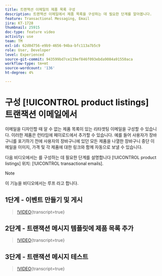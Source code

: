 ```yaml
---
title: 트랜잭션 이메일의 제품 목록 구성
description: 트랜잭션 이메일에서 제품 목록을 구성하는 데 필요한 단계를 알아봅니다.
feature: Transactional Messaging, Email
jira: KT-1728
thumbnail: 25915
doc-type: feature video
activity: use
team: TM
exl-id: 62d0d756-e9b9-4656-94ba-bfc113a7b5c9
role: User, Developer
level: Experienced
source-git-commit: 943599bd7ce139ef846f093ebda9084a91550aca
workflow-type: tm+mt
source-wordcount: '136'
ht-degree: 4%

---
```


# 구성 [!UICONTROL product listings] 트랜잭션 이메일에서

이메일을 디자인할 때 알 수 없는 제품 목록이 있는 리타겟팅 이메일을 구성할 수 있습니다. 이러한 제품은 런타임에 페이로드에서 추가할 수 있습니다. 예를 들어 사용자가 장바구니를 포기하기 전에 사용자의 장바구니에 있던 모든 제품을 나열한 장바구니 중단 이메일을 이미지, 가격 및 각 제품에 대한 링크와 함께 자동으로 보낼 수 있습니다.

다음 비디오에서는 를 구성하는 데 필요한 단계를 설명합니다 [!UICONTROL product listings] 위치: [!UICONTROL transactional emails].

>[!NOTE]
>
>이 기능을 비디오에서는 루프 라고 합니다.

## 1단계 - 이벤트 만들기 및 게시

>[!VIDEO](https://video.tv.adobe.com/v/25914?learn=on){transcript=true}

## 2단계 - 트랜잭션 메시지 템플릿에 제품 목록 추가

>[!VIDEO](https://video.tv.adobe.com/v/25915?learn=on){transcript=true}

## 3단계 - 트랜잭션 메시지 테스트

>[!VIDEO](https://video.tv.adobe.com/v/25916?learn=on){transcript=true}
